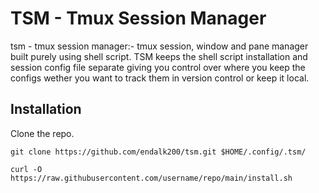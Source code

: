 # TSM - Tmux Session Manager

tsm - tmux session manager:- tmux session, window and pane manager built purely using shell script.
TSM keeps the shell script installation and session config file separate giving you control over
where you keep the configs wether you want to track them in version control or keep it local.

## Installation

Clone the repo.

    git clone https://github.com/endalk200/tsm.git $HOME/.config/.tsm/

    curl -O https://raw.githubusercontent.com/username/repo/main/install.sh
